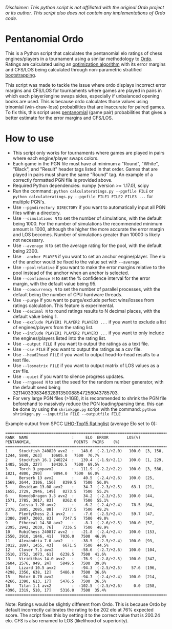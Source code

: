 *Disclaimer: This python script is not affiliated with the original Ordo project or its author. This script also does not contain any implementations of Ordo code.*

# Pentanomial Ordo
This is a Python script that calculates the pentanomial elo ratings of chess engines/players in a tournament using a similar methodology to [Ordo](https://github.com/michiguel/Ordo). Ratings are calculated using an [optimization algorithm](https://en.wikipedia.org/wiki/Limited-memory_BFGS) with its error margins and CFS/LOS being calculated through non-parametric stratified [bootstrapping](https://en.wikipedia.org/wiki/Bootstrapping_(statistics)).

This script was made to tackle the issue where ordo displays incorrect error margins and CFS/LOS for tournaments where games are played in pairs in which each player/engine swaps sides, especially if unbalanced opening books are used. This is because ordo calculates those values using trinomial (win-draw-loss) probabilities that are inaccurate for paired games. To fix this, this script uses [pentanomial](https://github.com/vdbergh/pentanomial) (game pair) probabilities that gives a better estimate for the error margins and CFS/LOS.

# How to use
- This script only works for tournaments where games are played in pairs where each engine/player swaps colors.
- Each game in the PGN file must have at minimum a "Round", "White", "Black", and "Result" header tags listed in that order. Games that are played in pairs must share the same "Round" tag. An example of a correctly formatted PGN file is provided above.
- Required Python dependencies: numpy (version >= 1.17.0), scipy
- Run the command: `python calculateratings.py --pgnfile FILE` or `python calculateratings.py --pgnfile FILE1 FILE2 FILE3 ...` for multiple PGN's.
- Use `--pgndirectory DIRECTORY` if you want to automatically input all PGN files within a directory.
- Use `--simulations N` to set the number of simulations, with the default being 1000. For the number of simulations the recommended minimum amount is 1000, although the higher the more accurate the error margin and LOS becomes. Number of simulations greater than 10000 is likely not necessary.
- Use `--average N` to set the average rating for the pool, with the default being 2300.
- Use `--anchor PLAYER` if you want to set an anchor engine/player. The elo of the anchor would be fixed to the value set with `--average`.
- Use `--poolrelative` if you want to make the error margins relative to the pool instead of the anchor when an anchor is selected.
- Use `--confidence N` to set the % confidence interval for the error margin, with the default value being 95.
- Use `--concurrency N` to set the number of parallel processes, with the default being the number of CPU hardware threads.
- Use `--purge` if you want to purge/exclude perfect wins/losses from ratings calculation. This feature is experimental.
- Use `--decimal N` to round ratings results to N decimal places, with the default value being 1.
- Use `--exclude PLAYER1 PLAYER2 PLAYER3 ...` if you want to exclude a list of engines/players from the rating list.
- Use `--include PLAYER1 PLAYER2 PLAYER3 ...` if you want to only include the engines/players listed into the rating list.
- Use `--output FILE` if you want to output the ratings as a text file.
- Use `--csv FILE` if you want to output the ratings as a csv file.
- Use `--head2head FILE` if you want to output head-to-head results to a text file.
- Use `--losmatrix FILE` if you want to output matrix of LOS values as a csv file.
- Use `--quiet` if you want to silence progress updates.
- Use `--rngseed N` to set the seed for the random number generator, with the default seed being 321140339834632891350088547258043785703.
- For very large PGN files (>1GB), it is recommended to shrink the PGN file beforehand to massively reduce the PGN loading/parsing time. this can be done by using the `shrinkpgn.py` script with the command: `python shrinkpgn.py --inputfile FILE --outputfile FILE`

Example output from SPCC [UHO-Top15 Ratinglist](https://www.sp-cc.de/) (average Elo set to 0):
```
===============================================================================================================
RANK  NAME                   :     ELO  ERROR        LOS(%)  PENTANOMIAL                   POINTS  PAIRS    (%)
===============================================================================================================
1     Stockfish 240820 avx2  :   148.6  (-2.1/+2.0)   100.0  [3, 150, 1244, 5840, 263]    10605.0   7500  70.7%
2     Stockfish 16.1 240224  :   139.4  (-1.9/+2.1)   100.0  [1, 229, 1405, 5638, 227]    10430.5   7500  69.5%
3     Torch 3 popavx2        :   111.9  (-2.2/+2.2)   100.0  [3, 586, 1821, 4800, 290]     9894.0   7500  66.0%
4     Berserk 13 avx2        :    40.5  (-2.4/+2.6)   100.0  [25, 1569, 2644, 3106, 156]   8399.5   7500  56.0%
5     Obsidian 13.08 avx2    :    34.7  (-2.3/+2.5)    63.1  [21, 1655, 2729, 2946, 149]   8273.5   7500  55.2%
6     KomodoDragon 3.3 avx2  :    34.2  (-2.3/+2.5)   100.0  [44, 1571, 2785, 3017, 83]    8262.0   7500  55.1%
7     Caissa 1.20 avx2       :    -6.2  (-2.4/+2.4)    78.5  [64, 2378, 2885, 2085, 88]    7377.5   7500  49.2%
8     PlentyChess 2.1 avx2   :    -7.6  (-2.5/+2.4)    59.7  [47, 2380, 2987, 2003, 83]    7347.5   7500  49.0%
9     Ethereal 14.38 avx2    :    -8.1  (-2.6/+2.5)   100.0  [57, 2395, 2942, 2030, 76]    7336.5   7500  48.9%
10    RubiChess 240817 avx2  :   -21.8  (-2.4/+2.4)   100.0  [153, 2550, 2910, 1846, 41]   7036.0   7500  46.9%
11    Alexandria 7.0 avx2    :   -38.5  (-2.5/+2.4)   100.0  [93, 3012, 2897, 1455, 43]    6671.5   7500  44.5%
12    Clover 7.1 avx2        :   -58.6  (-2.7/+2.6)   100.0  [104, 3510, 2752, 1073, 61]   6238.5   7500  41.6%
13    Viridithas 14.0 avx2   :   -76.9  (-2.8/+2.5)   100.0  [347, 3604, 2576, 949, 24]    5849.5   7500  39.0%
14    Lizard 10.5 avx2       :   -94.3  (-2.5/+2.5)    57.6  [196, 4298, 2356, 638, 12]    5486.0   7500  36.6%
15    Motor 0.70 avx2        :   -94.7  (-2.4/+2.4)   100.0  [214, 4266, 2390, 613, 17]    5476.5   7500  36.5%
16    Titan 1.1 avx2         :  -102.5  (-2.5/+2.6)     0.0  [258, 4396, 2319, 510, 17]    5316.0   7500  35.4%
===============================================================================================================
```
Note: Ratings would be slightly different from Ordo. This is because Ordo by default incorrectly calibrates the rating to be 202 elo at 76% expected score. The script fixes this by setting it to the correct value that is 200.24 elo. CFS is also renamed to LOS (likelihood of superiority).
